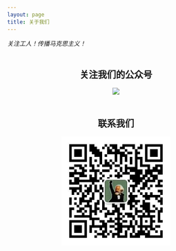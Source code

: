 ```yaml
---
layout: page
title: 关于我们
---
```


*关注工人！传播马克思主义！*
<br>
<br>

<div style="text-align:center">
<h2 >关注我们的公众号</h2>
<img src="/images/gongzhonghao.jpg" width="50%"></div>

<br>

<div style="text-align:center">
<h2>联系我们</h2>
<img src="/images/weixin.jpg" width="50%"></div>
